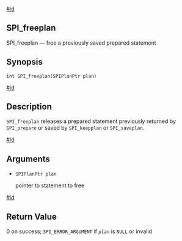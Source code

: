[#id](#SPI-SPI-FREEPLAN)

## SPI_freeplan

SPI_freeplan — free a previously saved prepared statement

## Synopsis

```
int SPI_freeplan(SPIPlanPtr plan)
```

[#id](#id-1.8.12.10.14.5)

## Description

`SPI_freeplan` releases a prepared statement previously returned by `SPI_prepare` or saved by `SPI_keepplan` or `SPI_saveplan`.

[#id](#id-1.8.12.10.14.6)

## Arguments

- `SPIPlanPtr plan`

  pointer to statement to free

[#id](#id-1.8.12.10.14.7)

## Return Value

0 on success; `SPI_ERROR_ARGUMENT` if _`plan`_ is `NULL` or invalid
